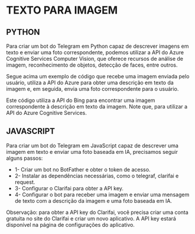 # TEXTO PARA IMAGEM
## PYTHON
Para criar um bot do Telegram em Python capaz de descrever imagens em texto e enviar uma foto correspondente, podemos utilizar a API do Azure Cognitive Services Computer Vision, que oferece recursos de análise de imagem, reconhecimento de objetos, detecção de faces, entre outros.

Segue acima um exemplo de código que recebe uma imagem enviada pelo usuário, utiliza a API do Azure para obter uma descrição em texto da imagem e, em seguida, envia uma foto correspondente para o usuário.

Este código utiliza a API do Bing para encontrar uma imagem correspondente à descrição em texto da imagem. Note que, para utilizar a API do Azure Cognitive Services.

## JAVASCRIPT
Para criar um bot do Telegram em JavaScript capaz de descrever uma imagem em texto e enviar uma foto baseada em IA, precisamos seguir alguns passos:
* 1- Criar um bot no BotFather e obter o token de acesso.
* 2- Instalar as dependências necessárias, como o telegraf, clarifai e request.
* 3- Configurar o Clarifai para obter a API key.
* 4- Configurar o bot para receber uma imagem e enviar uma mensagem de texto com a descrição da imagem e uma foto baseada em IA.

Observação: para obter a API key do Clarifai, você precisa criar uma conta gratuita no site do Clarifai e criar um novo aplicativo. A API key estará disponível na página de configurações do aplicativo.
